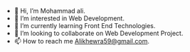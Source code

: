- 👋 Hi, I’m Mohammad ali.
- 👀 I’m interested in Web Development.
- 🌱 I’m currently learning Front End Technologies.
- 💞️ I’m looking to collaborate on Web Development Project.
- 📫 How to reach me Alikhewra59@gmail.com.
<!---
Muhammad-ale/Muhammad-ale is a ✨ special ✨ repository because its `README.md` (this file) appears on your GitHub profile.
You can click the Preview link to take a look at your changes.
--->
